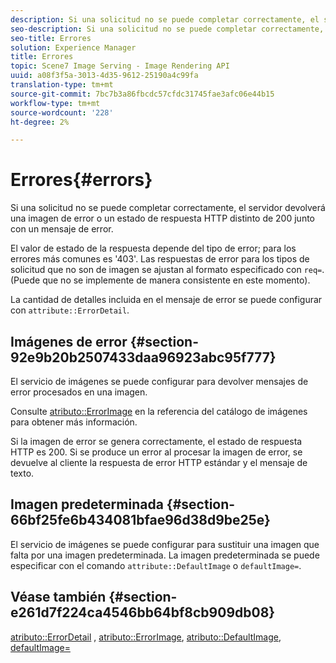 ```yaml
---
description: Si una solicitud no se puede completar correctamente, el servidor devolverá una imagen de error o un estado de respuesta HTTP distinto de 200 junto con un mensaje de error.
seo-description: Si una solicitud no se puede completar correctamente, el servidor devolverá una imagen de error o un estado de respuesta HTTP distinto de 200 junto con un mensaje de error.
seo-title: Errores
solution: Experience Manager
title: Errores
topic: Scene7 Image Serving - Image Rendering API
uuid: a08f3f5a-3013-4d35-9612-25190a4c99fa
translation-type: tm+mt
source-git-commit: 7bc7b3a86fbcdc57cfdc31745fae3afc06e44b15
workflow-type: tm+mt
source-wordcount: '228'
ht-degree: 2%

---
```



# Errores{#errors}

Si una solicitud no se puede completar correctamente, el servidor devolverá una imagen de error o un estado de respuesta HTTP distinto de 200 junto con un mensaje de error.

El valor de estado de la respuesta depende del tipo de error; para los errores más comunes es &#39;403&#39;. Las respuestas de error para los tipos de solicitud que no son de imagen se ajustan al formato especificado con `req=`. (Puede que no se implemente de manera consistente en este momento).

La cantidad de detalles incluida en el mensaje de error se puede configurar con `attribute::ErrorDetail`.

## Imágenes de error {#section-92e9b20b2507433daa96923abc95f777}

El servicio de imágenes se puede configurar para devolver mensajes de error procesados en una imagen.

Consulte [atributo::ErrorImage](../../../../../is-api/image-catalog/image-serving-api-ref/c-image-catalog-reference/c-attributes-reference/r-errorimage.md#reference-c494d5d8b2584fe3800f35baabd0292c) en la referencia del catálogo de imágenes para obtener más información.

Si la imagen de error se genera correctamente, el estado de respuesta HTTP es 200. Si se produce un error al procesar la imagen de error, se devuelve al cliente la respuesta de error HTTP estándar y el mensaje de texto.

## Imagen predeterminada {#section-66bf25fe6b434081bfae96d38d9be25e}

El servicio de imágenes se puede configurar para sustituir una imagen que falta por una imagen predeterminada. La imagen predeterminada se puede especificar con el comando `attribute::DefaultImage` o `defaultImage=`.

## Véase también {#section-e261d7f224ca4546bb64bf8cb909db08}

[atributo::ErrorDetail](../../../../../is-api/image-catalog/image-serving-api-ref/c-image-catalog-reference/c-attributes-reference/r-errordetail.md#reference-4987c8cddcba4c88960170e49cafc561) ,  [atributo::ErrorImage](../../../../../is-api/image-catalog/image-serving-api-ref/c-image-catalog-reference/c-attributes-reference/r-errorimage.md#reference-c494d5d8b2584fe3800f35baabd0292c),  [atributo::DefaultImage](../../../../../is-api/image-catalog/image-serving-api-ref/c-image-catalog-reference/c-attributes-reference/r-is-cat-defaultimage.md#reference-8e9900e129f54ed68462a3c2fc3bc433),  [defaultImage=](../../../../../is-api/http-ref/image-serving-api-ref/c-http-protocol-reference/c-command-reference/r-is-http-defaultimage.md#reference-209aa6ce830f490483412eb26af67fd2)
